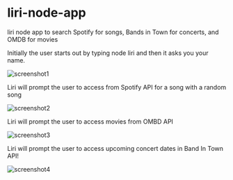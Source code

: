 # liri-node-app
liri node app to search Spotify for songs, Bands in Town for concerts, and OMDB for movies

Initially the user starts out by typing node liri and then it asks you your name.

![screenshot1](assets/images/screenshot1.PNG?raw=true "screenshot1")

Liri will prompt the user to access from Spotify API for a song with a random song 

![screenshot2](assets/images/screenshot2.PNG?raw=true "screenshot2")

Liri will prompt the user to access movies from OMBD API

![screenshot3](assets/images/screenshot3.PNG?raw=true "screenshot3")

Liri will prompt the user to access upcoming concert dates in Band In Town API!

![screenshot4](assets/images/screenshot4.PNG?raw=true "screenshot4")